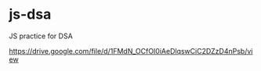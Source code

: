 # js-dsa
JS practice for DSA

https://drive.google.com/file/d/1FMdN_OCfOI0iAeDlqswCiC2DZzD4nPsb/view